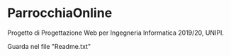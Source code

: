 # ParrocchiaOnline
Progetto di Progettazione Web per Ingegneria Informatica 2019/20, UNIPI.

Guarda nel file "Readme.txt"
